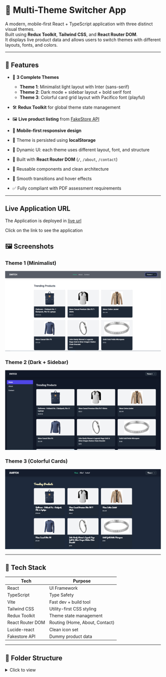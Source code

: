 # 🎨 Multi-Theme Switcher App

A modern, mobile-first React + TypeScript application with three distinct visual themes.  
Built using **Redux Toolkit**, **Tailwind CSS**, and **React Router DOM**.  
It displays live product data and allows users to switch themes with different layouts, fonts, and colors.

---

## 🌟 Features

- 🎨 **3 Complete Themes**
  - **Theme 1**: Minimalist light layout with Inter (sans-serif)
  - **Theme 2**: Dark mode + sidebar layout + bold serif font
  - **Theme 3**: Colorful card grid layout with Pacifico font (playful)

- 🛠 **Redux Toolkit** for global theme state management
- 🖼 **Live product listing** from [FakeStore API](https://fakestoreapi.com/)
- 📱 **Mobile-first responsive design**
- 💾 Theme is persisted using **localStorage**
- 🎯 Dynamic UI: each theme uses different layout, font, and structure
- 🧭 Built with **React Router DOM** (`/`, `/about`, `/contact`)
- 🧩 Reusable components and clean architecture
- 🎈 Smooth transitions and hover effects
- ✅ Fully compliant with PDF assessment requirements

---

## Live Application URL

The Application is deployed in 
[live url](https://theme-switcher-app-blue.vercel.app/)

Click on the link to see the application

## 🖼️ Screenshots

### Theme 1 (Minimalist)
![Theme 1](./public/screenshots/theme1.png)

### Theme 2 (Dark + Sidebar)
![Theme 2](./public/screenshots/theme2.png)

### Theme 3 (Colorful Cards)
![Theme 3](./public/screenshots/theme3.png)


---

## 🔧 Tech Stack

| Tech             | Purpose                          |
|------------------|----------------------------------|
| React            | UI Framework                     |
| TypeScript       | Type Safety                      |
| Vite             | Fast dev + build tool            |
| Tailwind CSS     | Utility-first CSS styling        |
| Redux Toolkit    | Theme state management           |
| React Router DOM | Routing (Home, About, Contact)   |
| Lucide-react     | Clean icon set                   |
| Fakestore API    | Dummy product data               |

---

## 📁 Folder Structure

<details>
<summary>Click to view</summary>

```bash
src/
├── assets/          # Static images/icons (if needed)
├── components/      # Reusable UI components (Card, Header, etc.)
├── features/
│   └── theme/       # Redux slice for theme
├── layouts/         # Layouts: MainLayout, SidebarLayout
├── pages/           # Home, About, Contact
├── redux/           # Redux store config
├── App.tsx          # App router + layout logic
├── main.tsx         # Entry point
└── index.css        # Tailwind and font imports
```

### 1. Clone the Repo

```bash
git clone https://github.com/Amish8863/theme-switcher-app.git
cd theme-switcher-app
```

Install all the npm packages. Go into the project folder and type the following command to install all npm packages

```bash
npm install
```

In order to run the application Type the following command

```bash
npm run dev
```

Now open your browser and go to:
```bash
http://localhost:51733
```
You'll see the app running locally

## Author
### Amish Singh
[GitHub Profile](https://github.com/Amish8863)

The Application Runs on **localhost:5173**